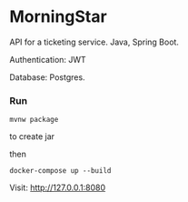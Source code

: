 # MorningStar 

API for a ticketing service. Java, Spring Boot.

Authentication: JWT

Database: Postgres.

### Run

    mvnw package

to create jar

then

    docker-compose up --build

Visit: http://127.0.0.1:8080
